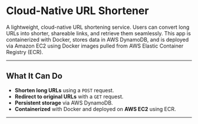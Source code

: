 #  Cloud-Native URL Shortener

A lightweight, cloud-native URL shortening service. Users can convert long URLs into shorter, shareable links, and retrieve them seamlessly. This app is containerized with Docker, stores data in AWS DynamoDB, and is deployed via Amazon EC2 using Docker images pulled from AWS Elastic Container Registry (ECR).

---

##  What It Can Do

-  **Shorten long URLs** using a `POST` request.
- **Redirect to original URLs** with a `GET` request.
- **Persistent storage** via AWS DynamoDB.
-  **Containerized** with Docker and deployed on **AWS EC2** using ECR.

---
